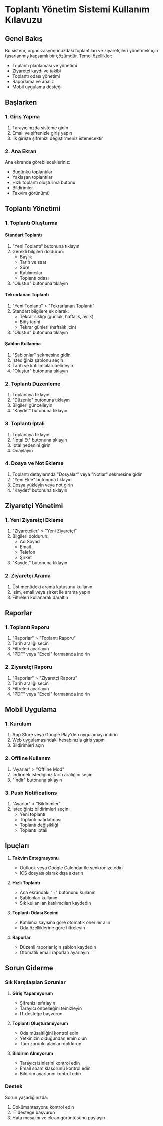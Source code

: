 # Toplantı Yönetim Sistemi Kullanım Kılavuzu

## Genel Bakış

Bu sistem, organizasyonunuzdaki toplantıları ve ziyaretçileri yönetmek için tasarlanmış kapsamlı bir çözümdür. Temel özellikler:

- Toplantı planlaması ve yönetimi
- Ziyaretçi kaydı ve takibi
- Toplantı odası yönetimi
- Raporlama ve analiz
- Mobil uygulama desteği

## Başlarken

### 1. Giriş Yapma

1. Tarayıcınızda sisteme gidin
2. Email ve şifrenizle giriş yapın
3. İlk girişte şifrenizi değiştirmeniz istenecektir

### 2. Ana Ekran

Ana ekranda görebilecekleriniz:
- Bugünkü toplantılar
- Yaklaşan toplantılar
- Hızlı toplantı oluşturma butonu
- Bildirimler
- Takvim görünümü

## Toplantı Yönetimi

### 1. Toplantı Oluşturma

#### Standart Toplantı
1. "Yeni Toplantı" butonuna tıklayın
2. Gerekli bilgileri doldurun:
   - Başlık
   - Tarih ve saat
   - Süre
   - Katılımcılar
   - Toplantı odası
3. "Oluştur" butonuna tıklayın

#### Tekrarlanan Toplantı
1. "Yeni Toplantı" > "Tekrarlanan Toplantı"
2. Standart bilgilere ek olarak:
   - Tekrar sıklığı (günlük, haftalık, aylık)
   - Bitiş tarihi
   - Tekrar günleri (haftalık için)
3. "Oluştur" butonuna tıklayın

#### Şablon Kullanma
1. "Şablonlar" sekmesine gidin
2. İstediğiniz şablonu seçin
3. Tarih ve katılımcıları belirleyin
4. "Oluştur" butonuna tıklayın

### 2. Toplantı Düzenleme

1. Toplantıya tıklayın
2. "Düzenle" butonuna tıklayın
3. Bilgileri güncelleyin
4. "Kaydet" butonuna tıklayın

### 3. Toplantı İptali

1. Toplantıya tıklayın
2. "İptal Et" butonuna tıklayın
3. İptal nedenini girin
4. Onaylayın

### 4. Dosya ve Not Ekleme

1. Toplantı detaylarında "Dosyalar" veya "Notlar" sekmesine gidin
2. "Yeni Ekle" butonuna tıklayın
3. Dosya yükleyin veya not girin
4. "Kaydet" butonuna tıklayın

## Ziyaretçi Yönetimi

### 1. Yeni Ziyaretçi Ekleme

1. "Ziyaretçiler" > "Yeni Ziyaretçi"
2. Bilgileri doldurun:
   - Ad Soyad
   - Email
   - Telefon
   - Şirket
3. "Kaydet" butonuna tıklayın

### 2. Ziyaretçi Arama

1. Üst menüdeki arama kutusunu kullanın
2. İsim, email veya şirket ile arama yapın
3. Filtreleri kullanarak daraltın

## Raporlar

### 1. Toplantı Raporu

1. "Raporlar" > "Toplantı Raporu"
2. Tarih aralığı seçin
3. Filtreleri ayarlayın
4. "PDF" veya "Excel" formatında indirin

### 2. Ziyaretçi Raporu

1. "Raporlar" > "Ziyaretçi Raporu"
2. Tarih aralığı seçin
3. Filtreleri ayarlayın
4. "PDF" veya "Excel" formatında indirin

## Mobil Uygulama

### 1. Kurulum

1. App Store veya Google Play'den uygulamayı indirin
2. Web uygulamasındaki hesabınızla giriş yapın
3. Bildirimleri açın

### 2. Offline Kullanım

1. "Ayarlar" > "Offline Mod"
2. İndirmek istediğiniz tarih aralığını seçin
3. "İndir" butonuna tıklayın

### 3. Push Notifications

1. "Ayarlar" > "Bildirimler"
2. İstediğiniz bildirimleri seçin:
   - Yeni toplantı
   - Toplantı hatırlatması
   - Toplantı değişikliği
   - Toplantı iptali

## İpuçları

1. **Takvim Entegrasyonu**
   - Outlook veya Google Calendar ile senkronize edin
   - ICS dosyası olarak dışa aktarın

2. **Hızlı Toplantı**
   - Ana ekrandaki "+" butonunu kullanın
   - Şablonları kullanın
   - Sık kullanılan katılımcıları kaydedin

3. **Toplantı Odası Seçimi**
   - Katılımcı sayısına göre otomatik öneriler alın
   - Oda özelliklerine göre filtreleyin

4. **Raporlar**
   - Düzenli raporlar için şablon kaydedin
   - Otomatik email raporları ayarlayın

## Sorun Giderme

### Sık Karşılaşılan Sorunlar

1. **Giriş Yapamıyorum**
   - Şifrenizi sıfırlayın
   - Tarayıcı önbelleğini temizleyin
   - IT desteğe başvurun

2. **Toplantı Oluşturamıyorum**
   - Oda müsaitliğini kontrol edin
   - Yetkinizin olduğundan emin olun
   - Tüm zorunlu alanları doldurun

3. **Bildirim Almıyorum**
   - Tarayıcı izinlerini kontrol edin
   - Email spam klasörünü kontrol edin
   - Bildirim ayarlarını kontrol edin

### Destek

Sorun yaşadığınızda:
1. Dokümantasyonu kontrol edin
2. IT desteğe başvurun
3. Hata mesajını ve ekran görüntüsünü paylaşın
